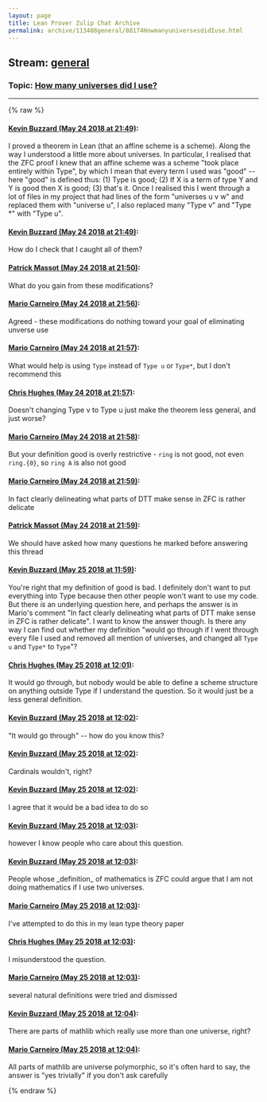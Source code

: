```yaml
---
layout: page
title: Lean Prover Zulip Chat Archive 
permalink: archive/113488general/88174HowmanyuniversesdidIuse.html
---
```


## Stream: [general](index.html)
### Topic: [How many universes did I use?](88174HowmanyuniversesdidIuse.html)

---


{% raw %}
#### [ Kevin Buzzard (May 24 2018 at 21:49)](https://leanprover.zulipchat.com/#narrow/stream/113488-general/topic/How%20many%20universes%20did%20I%20use%3F/near/127046011):
<p>I proved a theorem in Lean (that an affine scheme is a scheme). Along the way I understood a little more about universes. In particular, I realised that the ZFC proof I knew that an affine scheme was a scheme "took place entirely within Type", by which I mean that every term I used was "good" -- here "good" is defined thus: (1) Type is good; (2) If X is a term of type Y and Y is good then X is good; (3) that's it. Once I realised this I went through a lot of files in my project that had lines of the form "universes u v w" and replaced them with "universe u", I also replaced many "Type v" and "Type *" with "Type u".</p>

#### [ Kevin Buzzard (May 24 2018 at 21:49)](https://leanprover.zulipchat.com/#narrow/stream/113488-general/topic/How%20many%20universes%20did%20I%20use%3F/near/127046019):
<p>How do I check that I caught all of them?</p>

#### [ Patrick Massot (May 24 2018 at 21:50)](https://leanprover.zulipchat.com/#narrow/stream/113488-general/topic/How%20many%20universes%20did%20I%20use%3F/near/127046082):
<p>What do you gain from these modifications?</p>

#### [ Mario Carneiro (May 24 2018 at 21:56)](https://leanprover.zulipchat.com/#narrow/stream/113488-general/topic/How%20many%20universes%20did%20I%20use%3F/near/127046330):
<p>Agreed - these modifications do nothing toward your goal of eliminating unverse use</p>

#### [ Mario Carneiro (May 24 2018 at 21:57)](https://leanprover.zulipchat.com/#narrow/stream/113488-general/topic/How%20many%20universes%20did%20I%20use%3F/near/127046359):
<p>What would help is using <code>Type</code> instead of <code>Type u</code> or <code>Type*</code>, but I don't recommend this</p>

#### [ Chris Hughes (May 24 2018 at 21:57)](https://leanprover.zulipchat.com/#narrow/stream/113488-general/topic/How%20many%20universes%20did%20I%20use%3F/near/127046363):
<p>Doesn't changing Type v to Type u just make the theorem less general, and just worse?</p>

#### [ Mario Carneiro (May 24 2018 at 21:58)](https://leanprover.zulipchat.com/#narrow/stream/113488-general/topic/How%20many%20universes%20did%20I%20use%3F/near/127046428):
<p>But your definition good is overly restrictive - <code>ring</code> is not good, not even <code>ring.{0}</code>, so <code>ring A</code> is also not good</p>

#### [ Mario Carneiro (May 24 2018 at 21:59)](https://leanprover.zulipchat.com/#narrow/stream/113488-general/topic/How%20many%20universes%20did%20I%20use%3F/near/127046459):
<p>In fact clearly delineating what parts of DTT make sense in ZFC is rather delicate</p>

#### [ Patrick Massot (May 24 2018 at 21:59)](https://leanprover.zulipchat.com/#narrow/stream/113488-general/topic/How%20many%20universes%20did%20I%20use%3F/near/127046470):
<p>We should have asked how many questions he marked before answering this thread</p>

#### [ Kevin Buzzard (May 25 2018 at 11:59)](https://leanprover.zulipchat.com/#narrow/stream/113488-general/topic/How%20many%20universes%20did%20I%20use%3F/near/127073702):
<p>You're right that my definition of good is bad. I definitely don't want to put everything into Type because then other people won't want to use my code. But there <em>is</em> an underlying question here, and perhaps the answer is in Mario's comment "In fact clearly delineating what parts of DTT make sense in ZFC is rather delicate". I want to know the answer though. Is there any way I can find out whether my definition "would go through if I went through every file I used and removed all mention of universes, and changed all <code>Type u</code> and <code>Type*</code> to <code>Type</code>"?</p>

#### [ Chris Hughes (May 25 2018 at 12:01)](https://leanprover.zulipchat.com/#narrow/stream/113488-general/topic/How%20many%20universes%20did%20I%20use%3F/near/127073805):
<p>It would go through, but nobody would be able to define a scheme structure on anything outside Type if I understand the question. So it would just be a less general definition.</p>

#### [ Kevin Buzzard (May 25 2018 at 12:02)](https://leanprover.zulipchat.com/#narrow/stream/113488-general/topic/How%20many%20universes%20did%20I%20use%3F/near/127073876):
<p>"It would go through" -- how do you know this?</p>

#### [ Kevin Buzzard (May 25 2018 at 12:02)](https://leanprover.zulipchat.com/#narrow/stream/113488-general/topic/How%20many%20universes%20did%20I%20use%3F/near/127073878):
<p>Cardinals wouldn't, right?</p>

#### [ Kevin Buzzard (May 25 2018 at 12:02)](https://leanprover.zulipchat.com/#narrow/stream/113488-general/topic/How%20many%20universes%20did%20I%20use%3F/near/127073882):
<p>I agree that it would be a bad idea to do so</p>

#### [ Kevin Buzzard (May 25 2018 at 12:03)](https://leanprover.zulipchat.com/#narrow/stream/113488-general/topic/How%20many%20universes%20did%20I%20use%3F/near/127073883):
<p>however I know people who care about this question.</p>

#### [ Kevin Buzzard (May 25 2018 at 12:03)](https://leanprover.zulipchat.com/#narrow/stream/113488-general/topic/How%20many%20universes%20did%20I%20use%3F/near/127073893):
<p>People whose _definition_ of mathematics is ZFC could argue that I am not doing mathematics if I use two universes.</p>

#### [ Mario Carneiro (May 25 2018 at 12:03)](https://leanprover.zulipchat.com/#narrow/stream/113488-general/topic/How%20many%20universes%20did%20I%20use%3F/near/127073894):
<p>I've attempted to do this in my lean type theory paper</p>

#### [ Chris Hughes (May 25 2018 at 12:03)](https://leanprover.zulipchat.com/#narrow/stream/113488-general/topic/How%20many%20universes%20did%20I%20use%3F/near/127073895):
<p>I misunderstood the question.</p>

#### [ Mario Carneiro (May 25 2018 at 12:03)](https://leanprover.zulipchat.com/#narrow/stream/113488-general/topic/How%20many%20universes%20did%20I%20use%3F/near/127073896):
<p>several natural definitions were tried and dismissed</p>

#### [ Kevin Buzzard (May 25 2018 at 12:04)](https://leanprover.zulipchat.com/#narrow/stream/113488-general/topic/How%20many%20universes%20did%20I%20use%3F/near/127073936):
<p>There are parts of mathlib which really use more than one universe, right?</p>

#### [ Mario Carneiro (May 25 2018 at 12:04)](https://leanprover.zulipchat.com/#narrow/stream/113488-general/topic/How%20many%20universes%20did%20I%20use%3F/near/127073948):
<p>All parts of mathlib are universe polymorphic, so it's often hard to say, the answer is "yes trivially" if you don't ask carefully</p>


{% endraw %}

